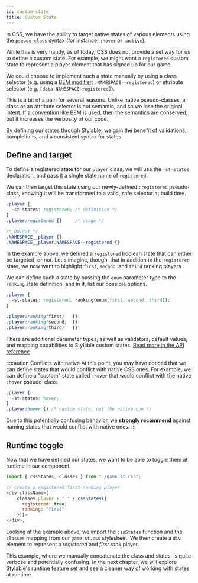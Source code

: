 ```yaml
---
id: custom-state
title: Custom State
---
```


In CSS, we have the ability to target native states of various elements using the [`pseudo-class`](https://developer.mozilla.org/en-US/docs/Web/CSS/Pseudo-classes) syntax (for instance, `:hover` or `:active`).

While this is very handy, as of today, CSS does not provide a set way for us to define a custom state. For example, we might want a `registered` custom state to represent a player element that has signed up for our game.

We could choose to implement such a state manually by using a class selector (e.g. using a [BEM modifier](http://getbem.com/naming/#modifier:~:text=block__elem%20%7B%20color%3A%20%23042%3B%20%7D-,Modifier,-Flags%20on%20blocks): `.NAMESPACE--registered`) or attribute selector (e.g. `[data-NAMESPACE-registered]`).

This is a bit of a pain for several reasons. Unlike native pseudo-classes, a class or an attribute selector is not semantic, and so we lose the original intent. If a convention like BEM is used, then the semantics are conserved, but it increases the verbosity of our code.

By defining our states through Stylable, we gain the benefit of validations, completions, and a consistent syntax for states.

## Define and target

To define a registered state for our `player` class, we will use the `-st-states` declaration, and pass it a single state name of `registered`.

We can then target this state using our newly-defined `:registered` pseudo-class, knowing it will be transformed to a valid, safe selector at build time.

<!-- prettier-ignore-start -->
```css
.player {
  -st-states: registered; /* definition */
}
.player:registered {}     /* usage */

/* OUTPUT */
.NAMESPACE__player {}
.NAMESPACE__player.NAMESPACE--registered {}
```
<!-- prettier-ignore-end -->

In the example above, we defined a `registered` boolean state that can either be targeted, or not. Let's imagine, though, that in addition to the `registered` state, we now want to highlight `first`, `second`, and `third` ranking players.

We can define such a state by passing the `enum` parameter type to the `ranking` state definition, and in it, list our possible options.

<!-- prettier-ignore-start -->
```css
.player {
  -st-states: registered, ranking(enum(first, second, third)); 
}

.player:ranking(first)   {}    
.player:ranking(second)  {}    
.player:ranking(third)   {}     
```
<!-- prettier-ignore-end -->

There are additional parameter types, as well as validators, default values, and mapping capabilities to Stylable custom states. [Read more in the API reference](../../references/pseudo-classes.md)

:::caution Conflicts with native
At this point, you may have noticed that we can define states that would conflict with native CSS ones. For example, we can define a "custom" state called `:hover` that would conflict with the native `:hover` pseudo-class.

<!-- prettier-ignore-start -->
```css
.player {
  -st-states: hover;
}
.player:hover {} /* custom state, not the native one */
```
<!-- prettier-ignore-end -->

Due to this potentially confusing behavior, we **strongly recommend** against naming states that would conflict with native ones.
:::

## Runtime toggle

Now that we have defined our states, we want to be able to toggle them at runtime in our component.

<!-- prettier-ignore-start -->
```js
import { cssStates, classes } from "./game.st.css";

// create a registered first ranking player
<div className={
    classes.player + " " + cssStates({ 
      registered: true,
      ranking: "first" 
    })}>
</div>;
```
<!-- prettier-ignore-end -->

Looking at the example above, we import the `cssStates` function and the `classes` mapping from our `game.st.css` stylesheet. We then create a `div` element to represent a _registered_ and _first rank_ player.

This example, where we manually concatenate the class and states, is quite verbose and potentially confusing. In the next chapter, we will explore Stylable's runtime feature set and see a cleaner way of working with states at runtime.
